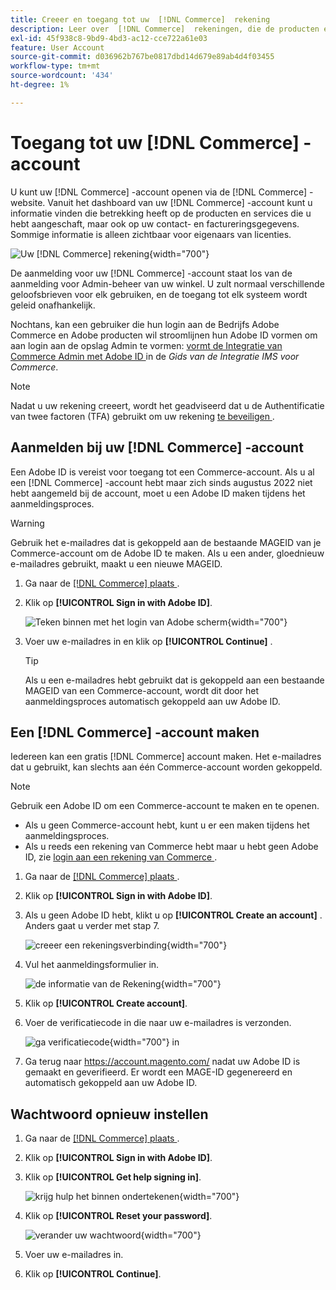 ```yaml
---
title: Creeer en toegang tot uw  [!DNL Commerce]  rekening
description: Leer over  [!DNL Commerce]  rekeningen, die de producten en de diensten beheren die u hebt gekocht.
exl-id: 45f938c8-9bd9-4bd3-ac12-cce722a61e03
feature: User Account
source-git-commit: d036962b767be0817dbd14d679e89ab4d4f03455
workflow-type: tm+mt
source-wordcount: '434'
ht-degree: 1%

---
```



# Toegang tot uw [!DNL Commerce] -account

U kunt uw [!DNL Commerce] -account openen via de [!DNL Commerce] -website. Vanuit het dashboard van uw [!DNL Commerce] -account kunt u informatie vinden die betrekking heeft op de producten en services die u hebt aangeschaft, maar ook op uw contact- en factureringsgegevens. Sommige informatie is alleen zichtbaar voor eigenaars van licenties.

![ Uw [!DNL Commerce] rekening ](./assets/home-acct.png){width="700"}

De aanmelding voor uw [!DNL Commerce] -account staat los van de aanmelding voor Admin-beheer van uw winkel. U zult normaal verschillende geloofsbrieven voor elk gebruiken, en de toegang tot elk systeem wordt geleid onafhankelijk.

Nochtans, kan een gebruiker die hun login aan de Bedrijfs Adobe Commerce en Adobe producten wil stroomlijnen hun Adobe ID vormen om aan login aan de opslag Admin te vormen: [ vormt de Integratie van Commerce Admin met Adobe ID ](https://experienceleague.adobe.com/en/docs/commerce-admin/start/admin/ims/adobe-ims-config) in de *Gids van de Integratie IMS voor Commerce*.

>[!NOTE]
>
>Nadat u uw rekening creeert, wordt het geadviseerd dat u de Authentificatie van twee factoren (TFA) gebruikt om uw rekening [ te beveiligen ](commerce-account-secure.md).

## Aanmelden bij uw [!DNL Commerce] -account

Een Adobe ID is vereist voor toegang tot een Commerce-account. Als u al een [!DNL Commerce] -account hebt maar zich sinds augustus 2022 niet hebt aangemeld bij de account, moet u een Adobe ID maken tijdens het aanmeldingsproces.

>[!WARNING]
>
>Gebruik het e-mailadres dat is gekoppeld aan de bestaande MAGEID van je Commerce-account om de Adobe ID te maken. Als u een ander, gloednieuw e-mailadres gebruikt, maakt u een nieuwe MAGEID.

1. Ga naar de [[!DNL Commerce]  plaats ](https://account.magento.com/customer/account/login/).

1. Klik op **[!UICONTROL Sign in with Adobe ID]**.

   ![ Teken binnen met het login van Adobe scherm ](./assets/sign-in-with-adobe.png){width="700"}

1. Voer uw e-mailadres in en klik op **[!UICONTROL Continue]** .

   >[!TIP]
   >
   >Als u een e-mailadres hebt gebruikt dat is gekoppeld aan een bestaande MAGEID van een Commerce-account, wordt dit door het aanmeldingsproces automatisch gekoppeld aan uw Adobe ID.

## Een [!DNL Commerce] -account maken

Iedereen kan een gratis [!DNL Commerce] account maken. Het e-mailadres dat u gebruikt, kan slechts aan één Commerce-account worden gekoppeld.

>[!NOTE]
>
>Gebruik een Adobe ID om een Commerce-account te maken en te openen.
>- Als u geen Commerce-account hebt, kunt u er een maken tijdens het aanmeldingsproces.
>- Als u reeds een rekening van Commerce hebt maar u hebt geen Adobe ID, zie [ login aan een rekening van Commerce ](#log-in-to-your-dnl-commerce-account).

1. Ga naar de [[!DNL Commerce]  plaats ](https://account.magento.com/customer/account/login/).

1. Klik op **[!UICONTROL Sign in with Adobe ID]**.

1. Als u geen Adobe ID hebt, klikt u op **[!UICONTROL Create an account]** . Anders gaat u verder met stap 7.

   ![ creeer een rekeningsverbinding ](./assets/account-create-link.png){width="700"}

1. Vul het aanmeldingsformulier in.

   ![ de informatie van de Rekening ](./assets/account-create.png){width="700"}

1. Klik op **[!UICONTROL Create account]**.

1. Voer de verificatiecode in die naar uw e-mailadres is verzonden.

   ![ ga verificatiecode ](./assets/verification-code.png){width="700"} in

1. Ga terug naar https://account.magento.com/ nadat uw Adobe ID is gemaakt en geverifieerd. Er wordt een MAGE-ID gegenereerd en automatisch gekoppeld aan uw Adobe ID.

## Wachtwoord opnieuw instellen

1. Ga naar de [[!DNL Commerce]  plaats ](https://account.magento.com/customer/account/login/).

1. Klik op **[!UICONTROL Sign in with Adobe ID]**.

1. Klik op **[!UICONTROL Get help signing in]**.

   ![ krijg hulp het binnen ondertekenen ](./assets/sign-in-get-help.png){width="700"}

1. Klik op **[!UICONTROL Reset your password]**.

   ![ verander uw wachtwoord ](./assets/change-password.png){width="700"}

1. Voer uw e-mailadres in.

1. Klik op **[!UICONTROL Continue]**.
